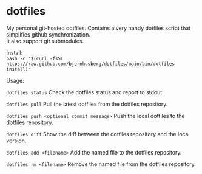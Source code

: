 dotfiles
========

My personal git-hosted dotfiles. Contains a very handy dotfiles script that simplifies github synchronization. <br>
It also support git submodules.

Install:<br>
<code>bash -c "$(curl -fsSL https://raw.github.com/bjornhusberg/dotfiles/main/bin/dotfiles install)"</code>

Usage:<br>

<code>dotfiles status</code>
Check the dotfiles status and report to stdout.

<code>dotfiles pull</code>
Pull the latest dotfiles from the dotfiles repository.

<code>dotfiles push &lt;optional commit message&gt;</code>
Push the local dotfiles to the dotfiles repository.

<code>dotfiles diff</code>
Show the diff between the dotfiles repository and the local version.

<code>dotfiles add &lt;filename&gt;</code>
Add the named file to the dotfiles repository.

<code>dotfiles rm &lt;filename&gt;</code>
Remove the named file from the dotfiles repository.

